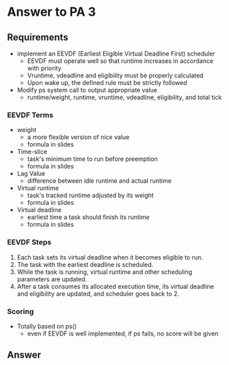 # Answer to PA 3
## Requirements
- implement an EEVDF (Earliest Eligible Virtual Deadline First) scheduler
    - EEVDF must operate well so that runtime increases in accordance with priority
    - Vruntime, vdeadline and eligibility must be properly calculated
    - Upon wake up, the defined rule must be strictly followed
- Modify ps system call to output appropriate value
    - runtime/weight, runtime, vruntime, vdeadline, eligibility, and total tick

### EEVDF Terms
- weight
    - a more flexible version of nice value
    - formula in slides
- Time-slice
    - task's minimum time to run before preemption
    - formula in slides
- Lag Value
    - difference between idle runtime and actual runtime
- Virtual runtime
    - task's tracked runtime adjusted by its weight
    - formula in slides
- Virtual deadline
    - earliest time a task should finish its runtime
    - formula in slides

### EEVDF Steps
1. Each task sets its virtual deadline when it becomes eligible to run.
2. The task with the earliest deadline is scheduled.
3. While the task is running, virtual runtime and other scheduling parameters are updated.
4. After a task consumes its allocated execution time, its virtual deadline and eligibility are updated, and scheduler goes back to 2.

### Scoring
- Totally based on ps()
    - even if EEVDF is well implemented, if ps fails, no score will be given

## Answer
